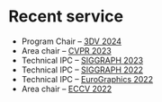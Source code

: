 # Recent service
- Program Chair – [3DV 2024](https://3dvconf.github.io/2024/) 
- Area chair – [CVPR 2023](https://cvpr2023.thecvf.com)
- Technical IPC – [SIGGRAPH 2023](https://siggraph.org)
- Technical IPC – [SIGGRAPH 2022](https://s2022.siggraph.org)
- Technical IPC – [EuroGraphics 2022](https://eg2022.univ-reims.fr)
- Area chair – [ECCV 2022](https://research.com/conference/eccv-2021-european-conference-on-computer-vision)
